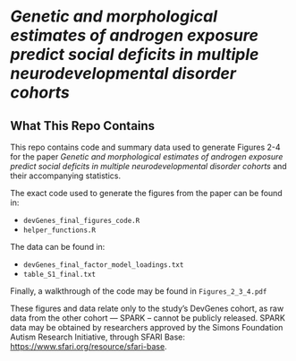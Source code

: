 # *Genetic and morphological estimates of androgen exposure predict social deficits in multiple neurodevelopmental disorder cohorts*

## What This Repo Contains

This repo contains code and summary data used to generate Figures 2-4 for the paper *Genetic and morphological estimates of androgen exposure predict social deficits in multiple neurodevelopmental disorder cohorts* and their accompanying statistics. 

The exact code used to generate the figures from the paper can be found in: 
* `devGenes_final_figures_code.R`
* `helper_functions.R`

The data can be found in: 
* `devGenes_final_factor_model_loadings.txt`
* `table_S1_final.txt`

Finally, a walkthrough of the code may be found in `Figures_2_3_4.pdf`

These figures and data relate only to the study’s DevGenes cohort, as raw data from the other cohort — SPARK – cannot be publicly released. SPARK data may be obtained by researchers approved by the Simons Foundation Autism Research Initiative, through SFARI Base: https://www.sfari.org/resource/sfari-base.